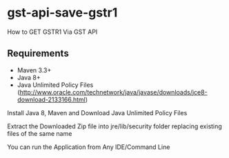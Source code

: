 # gst-api-save-gstr1
How to GET GSTR1 Via GST API

## Requirements
- Maven 3.3+
- Java 8+ 
- Java Unlimited Policy Files (http://www.oracle.com/technetwork/java/javase/downloads/jce8-download-2133166.html)

Install Java 8, Maven and Download Java Unlimited Policy Files

Extract the Downloaded Zip file into jre/lib/security folder replacing existing files of the same name

You can run the Application from Any IDE/Command Line
